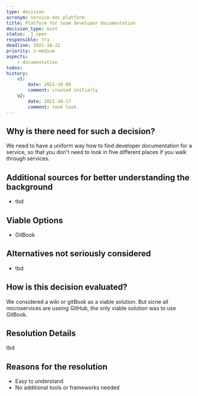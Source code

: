 ```yaml
---
type: decision
acronym: service-doc-platform
title: Platform for team developer documentation
decision_type: must
status: _1_open
responsible: tra
deadline: 2021-10-22
priority: 2-medium
aspects:
    - documentation
todos:
history:
    v1:
        date: 2021-10-08
        comment: created initially 
    v2: 
        date: 2021-10-17
        comment: took task      
---
```


## Why is there need for such a decision?

We need to have a uniform way how to find developer documentation for a service, so that you don't need to
look in five different places if you walk through services. 

## Additional sources for better understanding the background

* tbd

## Viable Options

<ul>
<li>GitBook</li>
</ul>


## Alternatives not seriously considered

* tbd


## How is this decision evaluated?

We considered a wiki or gitBook as a viable solution. But sicne all microservices are useing GitHub, the only viable solution was to use GitBook.
 
## Resolution Details

tbd

## Reasons for the resolution

<ul>
<li>Easy to understand</li>
<li>No additional tools or frameworks needed</li>
</ul>

